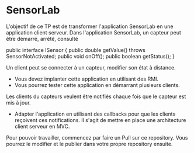 SensorLab
=========

L'objectif de ce TP est de transformer l'application SensorLab en une application client serveur.
Dans l'application SensorLab, un capteur peut être démarré, arrété, consulté

public interface ISensor {
    public double getValue() throws SensorNotActivated;
    public void onOff();
    public boolean getStatus();
}

Un client peut se connecter à un capteur, modifier son état à distance.

* Vous devez implanter cette application en utilisant des RMI.
* Vous pourrez tester cette application en démarrant plusieurs clients.

Les clients du capteurs veulent être notifiés chaque fois que le capteur est mis à jour.

* Adapter l'application en utilisant des callbacks pour que les clients reçoivent ces notifications. 
Il s'agit de mettre en place une architecture client serveur en MVC.

Pour pouvoir travailler, commencez par faire un Pull sur ce repository. Vous pourrez le modifier et le publier dans
votre propre repository ensuite. 
